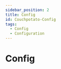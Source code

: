 ```yaml
---
sidebar_position: 2
title: Config
id: Couchpotato-Config
tags:
  - Config
  - Configuration
---
```


# Config
